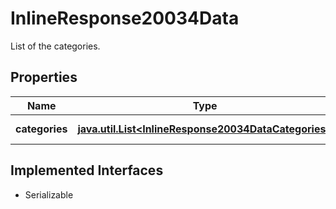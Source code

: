 

# InlineResponse20034Data

List of the categories.

## Properties

Name | Type | Description | Notes
------------ | ------------- | ------------- | -------------
**categories** | [**java.util.List&lt;InlineResponse20034DataCategories&gt;**](InlineResponse20034DataCategories.md) | List of categories. |  [optional]


## Implemented Interfaces

* Serializable


